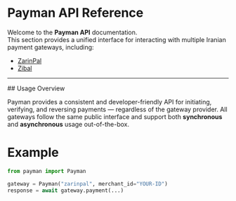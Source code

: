 # Payman API Reference

Welcome to the **Payman API** documentation.  
This section provides a unified interface for interacting with multiple Iranian payment gateways, including:

- [ZarinPal](./gateways/zarinpal/api.md)
- [Zibal](./gateways/zibal/api.md)

---

##️ Usage Overview

Payman provides a consistent and developer-friendly API for initiating, verifying, and reversing payments — regardless of the gateway provider. All gateways follow the same public interface and support both **synchronous** and **asynchronous** usage out-of-the-box.

# Example

```python
from payman import Payman

gateway = Payman("zarinpal", merchant_id="YOUR-ID")
response = await gateway.payment(...)
```
